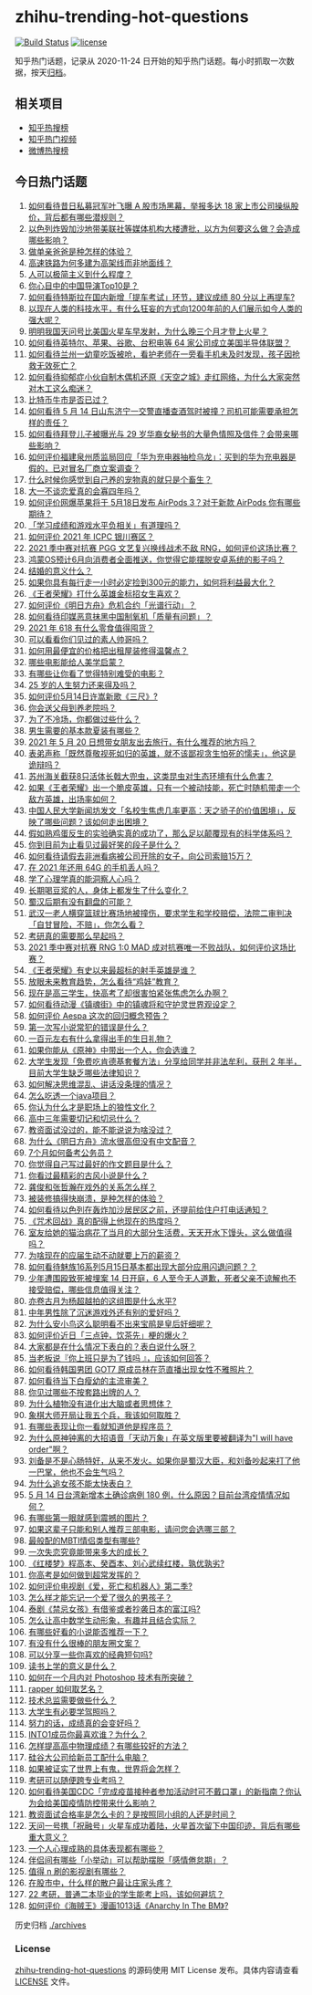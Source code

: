 # zhihu-trending-hot-questions

[![Build Status](https://github.com/justjavac/zhihu-trending-hot-questions/workflows/ci/badge.svg?branch=master)](https://github.com/justjavac/zhihu-trending-hot-questions/actions)
[![license](https://img.shields.io/github/license/justjavac/zhihu-trending-hot-questions)](https://github.com/justjavac/zhihu-trending-hot-questions/blob/master/LICENSE)

知乎热门话题，记录从 2020-11-24 日开始的知乎热门话题。每小时抓取一次数据，按天[归档](./archives)。

## 相关项目

- [知乎热搜榜](https://github.com/justjavac/zhihu-trending-top-search)
- [知乎热门视频](https://github.com/justjavac/zhihu-trending-hot-video)
- [微博热搜榜](https://github.com/justjavac/weibo-trending-hot-search)

## 今日热门话题

<!-- BEGIN -->
<!-- 最后更新时间 Sun May 16 2021 16:02:32 GMT+0800 (China Standard Time) -->

1. [如何看待昔日私募冠军叶飞曝 A 股市场黑幕，举报多达 18
   家上市公司操纵股价，背后都有哪些潜规则？](https://www.zhihu.com/question/459558051)
2. [以色列炸毁加沙地带美联社等媒体机构大楼遭批，以方为何要这么做？会造成哪些影响？](https://www.zhihu.com/question/459696493)
3. [做单亲爸爸是种怎样的体验？](https://www.zhihu.com/question/296600349)
4. [高速铁路为何多建为高架线而非地面线？](https://www.zhihu.com/question/308170553)
5. [人可以极简主义到什么程度？](https://www.zhihu.com/question/313020218)
6. [你心目中的中国导演Top10是？](https://www.zhihu.com/question/314257835)
7. [如何看待特斯拉在国内新增「提车考试」环节，建议成绩 80
   分以上再提车?](https://www.zhihu.com/question/459595338)
8. [以现在人类的科技水平，有什么狂妄的方式向1200年前的人们展示如今人类的强大呢？](https://www.zhihu.com/question/456628031)
9. [明明我国天问号比美国火星车早发射，为什么晚三个月才登上火星？](https://www.zhihu.com/question/445286711)
10. [如何看待英特尔、苹果、谷歌、台积电等 64
    家公司成立美国半导体联盟？](https://www.zhihu.com/question/459482645)
11. [如何看待兰州一幼童吃饭被呛，看护老师在一旁看手机未及时发现，孩子因抢救无效死亡？](https://www.zhihu.com/question/459515468)
12. [如何看待抑郁症小伙自制木偶机还原《天空之城》走红网络，为什么大家突然对木工这么痴迷？](https://www.zhihu.com/question/459454868)
13. [比特币牛市是否已过？](https://www.zhihu.com/question/452808080)
14. [如何看待 5 月 14
    日山东济宁一交警直播查酒驾时被撞？司机可能需要承担怎样的责任？](https://www.zhihu.com/question/459588410)
15. [如何看待拜登儿子被曝光与 29
    岁华裔女秘书的大量色情照及信件？会带来哪些影响？](https://www.zhihu.com/question/458657086)
16. [如何评价福建泉州质监局回应「华为充电器抽检乌龙」：买到的华为充电器是假的，已对冒名厂商立案调查？](https://www.zhihu.com/question/459575426)
17. [什么时候你感觉到自己养的宠物真的就只是个畜生？](https://www.zhihu.com/question/344278401)
18. [大一不谈恋爱真的会寡四年吗？](https://www.zhihu.com/question/453236394)
19. [如何评价网爆苹果将于 5月18日发布 AirPods 3？对于新款 AirPods
    你有哪些期待？](https://www.zhihu.com/question/459436442)
20. [「学习成绩和游戏水平负相关」有道理吗？](https://www.zhihu.com/question/459296389)
21. [如何评价 2021 年 ICPC 银川赛区？](https://www.zhihu.com/question/436832940)
22. [2021 季中赛对抗赛 PGG 文艺复兴换线战术不敌
    RNG，如何评价这场比赛？](https://www.zhihu.com/question/459612622)
23. [鸿蒙OS预计6月向消费者全面推送，你觉得它能摆脱安卓系统的影子吗？](https://www.zhihu.com/question/458183232)
24. [结婚的意义什么？](https://www.zhihu.com/question/458425888)
25. [如果你具有每行走一小时必定捡到300元的能力，如何将利益最大化？](https://www.zhihu.com/question/439876862)
26. [《王者荣耀》打什么英雄金标招女生喜欢？](https://www.zhihu.com/question/458540709)
27. [如何评价《明日方舟》危机合约「光谱行动」？](https://www.zhihu.com/question/459589633)
28. [如何看待印媒恶意抹黑中国制氧机「质量有问题」？](https://www.zhihu.com/question/459700129)
29. [2021 年 618 有什么零食值得囤货？](https://www.zhihu.com/question/459223718)
30. [可以看看你们见过的素人帅哥吗？](https://www.zhihu.com/question/361025689)
31. [如何用最便宜的价格把出租屋装修得温馨点？](https://www.zhihu.com/question/29840789)
32. [哪些电影能给人美学启蒙？](https://www.zhihu.com/question/450836374)
33. [有哪些让你看了觉得特别难受的电影？](https://www.zhihu.com/question/441119264)
34. [25 岁的人生努力还来得及吗？](https://www.zhihu.com/question/458261574)
35. [如何评价5月14日许嵩新歌《三尺》?](https://www.zhihu.com/question/459310125)
36. [你会送父母到养老院吗？](https://www.zhihu.com/question/454221536)
37. [为了不冷场，你都做过些什么？](https://www.zhihu.com/question/458658699)
38. [男生需要的基本款夏装有哪些？](https://www.zhihu.com/question/29848880)
39. [2021 年 5 月 20
    日想带女朋友出去旅行，有什么推荐的地方吗？](https://www.zhihu.com/question/459014409)
40. [表弟声称「既然尊敬视死如归的英雄，就不该鄙视贪生怕死的懦夫」，他这是诡辩吗？](https://www.zhihu.com/question/459177318)
41. [苏州海关截获8只活体长戟大兜虫，这类昆虫对生态环境有什么危害？](https://www.zhihu.com/question/459391470)
42. [如果《王者荣耀》出一个脆皮英雄，只有一个被动技能，死亡时随机带走一个敌方英雄，出场率如何？](https://www.zhihu.com/question/459413105)
43. [中国人民大学新闻坊发文「名校生焦虑几率更高：天之骄子的价值困境」，反映了哪些问题？该如何走出困境？](https://www.zhihu.com/question/459560350)
44. [假如熟鸡蛋反生的实验确实真的成功了，那么足以颠覆现有的科学体系吗？](https://www.zhihu.com/question/456677213)
45. [你到目前为止看见过最好笑的段子是什么？](https://www.zhihu.com/question/297417967)
46. [如何看待请假去非洲看病被公司开除的女子，向公司索赔15万？](https://www.zhihu.com/question/459337590)
47. [在 2021 年还用 64G 的手机丢人吗？](https://www.zhihu.com/question/459213190)
48. [学了心理学真的能洞察人心吗？](https://www.zhihu.com/question/455174188)
49. [长期喝豆浆的人，身体上都发生了什么变化？](https://www.zhihu.com/question/382035677)
50. [蜀汉后期有没有翻盘的可能？](https://www.zhihu.com/question/408230820)
51. [武汉一老人横穿篮球比赛场地被撞伤，要求学生和学校赔偿，法院二审判决「自甘冒险，不赔」，你怎么看？](https://www.zhihu.com/question/458886791)
52. [考研真的需要那么早起吗？](https://www.zhihu.com/question/453051286)
53. [2021 季中赛对抗赛 RNG 1:0 MAD
    成对抗赛唯一不败战队，如何评价这场比赛？](https://www.zhihu.com/question/459644598)
54. [《王者荣耀》有史以来最超标的射手英雄是谁？](https://www.zhihu.com/question/458538827)
55. [放眼未来教育趋势，怎么看待“鸡娃”教育？](https://www.zhihu.com/question/442769785)
56. [现在是高三学生，快高考了却很害怕紧张焦虑怎么办啊？](https://www.zhihu.com/question/311063042)
57. [如何看待动漫《镇魂街》中的镇魂将和守护灵世界观设定？](https://www.zhihu.com/question/459634119)
58. [如何评价 Aespa 这次的回归概念预告？](https://www.zhihu.com/question/459521240)
59. [第一次写小说常犯的错误是什么？](https://www.zhihu.com/question/412175351)
60. [一百元左右有什么拿得出手的生日礼物？](https://www.zhihu.com/question/333123808)
61. [如果你能从《原神》中带出一个人，你会选谁？](https://www.zhihu.com/question/459304668)
62. [大学生发现「免费吃肯德基套餐方法」分享给同学并非法牟利，获刑 2
    年半，目前大学生缺乏哪些法律知识？](https://www.zhihu.com/question/458862596)
63. [如何解决思维混乱、讲话没条理的情况？](https://www.zhihu.com/question/30173526)
64. [怎么吃透一个java项目？](https://www.zhihu.com/question/422346147)
65. [你认为什么才是职场上的狼性文化？](https://www.zhihu.com/question/459550053)
66. [高中三年需要切记和切忌什么？](https://www.zhihu.com/question/64843570)
67. [教资面试没过的，能不能说说为啥没过？](https://www.zhihu.com/question/459023684)
68. [为什么《明日方舟》流水很高但没有中文配音？](https://www.zhihu.com/question/456723907)
69. [7个月如何备考公务员？](https://www.zhihu.com/question/453217326)
70. [你觉得自己写过最好的作文题目是什么？](https://www.zhihu.com/question/354965203)
71. [你看过最精彩的古风小说是什么？](https://www.zhihu.com/question/34680815)
72. [龚俊和张哲瀚在戏外的关系怎么样？](https://www.zhihu.com/question/453758769)
73. [被装修搞得快崩溃，是种怎样的体验？](https://www.zhihu.com/question/450122843)
74. [如何看待以色列在轰炸加沙居民区之前，还提前给住户打电话通知？](https://www.zhihu.com/question/459381446)
75. [《咒术回战》真的配得上他现在的热度吗？](https://www.zhihu.com/question/444766202)
76. [室友给她的猫治病花了当月的大部分生活费，天天开水下馒头，这么做值得吗？](https://www.zhihu.com/question/458055949)
77. [为啥现在的应届生动不动就要上万的薪资？](https://www.zhihu.com/question/457279173)
78. [如何看待魅族16系列5月15日基本都出现大部分应用闪退问题？？](https://www.zhihu.com/question/459492278)
79. [少年遭围殴致死被埋案 14 日开庭，6
    人至今无人道歉，死者父亲不谅解也不接受赔偿，哪些信息值得关注？](https://www.zhihu.com/question/459368723)
80. [亦卷古月为杨超越拍的这组图是什么水平?](https://www.zhihu.com/question/459282561)
81. [中年男性除了沉迷游戏外还有别的爱好吗？](https://www.zhihu.com/question/459226864)
82. [为什么安小鸟这么聪明看不出来宝鹃是皇后奸细呢？](https://www.zhihu.com/question/338703838)
83. [如何评价近日「三点钟，饮茶先」梗的爆火？](https://www.zhihu.com/question/459087204)
84. [大家都是在什么情况下表白的？表白说什么呀？](https://www.zhihu.com/question/49203402)
85. [当老板说『你上班只是为了钱吗 』，应该如何回答？](https://www.zhihu.com/question/459271480)
86. [如何看待韩国男团 GOT7 原成员林在范直播出现女性不雅照片？](https://www.zhihu.com/question/459375130)
87. [如何看待当下白瘦幼的主流审美？](https://www.zhihu.com/question/63812554)
88. [你见过哪些不按套路出牌的人？](https://www.zhihu.com/question/60343827)
89. [为什么植物没有进化出大脑或者思想体？](https://www.zhihu.com/question/437474056)
90. [象棋大师开局让我五个兵，我该如何取胜？](https://www.zhihu.com/question/458811041)
91. [有哪些表现让你一看就知道他是程序员？](https://www.zhihu.com/question/453277901)
92. [为什么原神钟离的大招语音「天动万象」在英文版里要被翻译为"I will have
    order"啊？](https://www.zhihu.com/question/454824234)
93. [刘备是不是心肠特好，从来不发火。如果你是蜀汉大臣，和刘备吵起来打了他一巴掌，他也不会生气吗？](https://www.zhihu.com/question/458945663)
94. [为什么追女孩不能太快表白？](https://www.zhihu.com/question/354110420)
95. [5 月 14 日台湾新增本土确诊病例 180
    例，什么原因？目前台湾疫情情况如何？](https://www.zhihu.com/question/459531944)
96. [有哪些第一眼就感到震撼的图片？](https://www.zhihu.com/question/38178765)
97. [如果这辈子只能和别人推荐三部电影，请问您会选哪三部？](https://www.zhihu.com/question/444313984)
98. [最般配的MBTI情侣类型有哪些?](https://www.zhihu.com/question/428375844)
99. [一次失恋究竟能带来多大的成长？](https://www.zhihu.com/question/364747959)
100. [《红楼梦》程高本、癸酉本、刘心武续红楼，孰优孰劣?](https://www.zhihu.com/question/459185982)
101. [你高考是如何做到超常发挥的？](https://www.zhihu.com/question/278979830)
102. [如何评价电视剧《爱，死亡和机器人》第二季?](https://www.zhihu.com/question/392099994)
103. [怎么样才能忘记一个爱了很久的男孩子？](https://www.zhihu.com/question/456958265)
104. [泰剧《禁忌女孩》有借鉴或者抄袭日本的富江吗?](https://www.zhihu.com/question/372621639)
105. [怎么让高中数学生动形象，有趣并且结合实际？](https://www.zhihu.com/question/457752589)
106. [有哪些好看的小说能否推荐一下？](https://www.zhihu.com/question/443077169)
107. [有没有什么很棒的朋友圈文案？](https://www.zhihu.com/question/314092494)
108. [可以分享一些你喜欢的经典短句吗?](https://www.zhihu.com/question/454951591)
109. [读书上学的意义是什么？](https://www.zhihu.com/question/457826127)
110. [如何在一个月内对 Photoshop 技术有所突破？](https://www.zhihu.com/question/39164259)
111. [rapper 如何取艺名？](https://www.zhihu.com/question/453353784)
112. [技术总监需要做些什么？](https://www.zhihu.com/question/291798716)
113. [大学生有必要学驾照吗？](https://www.zhihu.com/question/323177845)
114. [努力的话，成绩真的会变好吗？](https://www.zhihu.com/question/451605083)
115. [INTO1成员你最喜欢谁？为什么？](https://www.zhihu.com/question/459155590)
116. [怎样提高高中物理成绩？有哪些较好的方法？](https://www.zhihu.com/question/20300295)
117. [硅谷大公司给新员工配什么电脑？](https://www.zhihu.com/question/46739077)
118. [如果被证实了世界上有鬼，世界将会怎样？](https://www.zhihu.com/question/405528524)
119. [考研可以随便跨专业考吗？](https://www.zhihu.com/question/401955144)
120. [如何看待美国CDC「完成疫苗接种者参加活动时可不戴口罩」的新指南？你认为会给美国疫情防控带来什么影响？](https://www.zhihu.com/question/459397574)
121. [教资面试合格率是怎么卡的？是按照同小组的人还是时间？](https://www.zhihu.com/question/458641210)
122. [天问一号携「祝融号」火星车成功着陆，火星首次留下中国印迹，背后有哪些重大意义？](https://www.zhihu.com/question/459371819)
123. [一个人心理成熟的具体表现都有哪些？](https://www.zhihu.com/question/37018317)
124. [伴侣间有哪些「小举动」可以帮助摆脱「感情倦怠期」？](https://www.zhihu.com/question/458700530)
125. [值得 n 刷的影视剧有哪些？](https://www.zhihu.com/question/452689050)
126. [在股市中，什么样的散户最让庄家头疼？](https://www.zhihu.com/question/316561088)
127. [22 考研，普通二本毕业的学生能考上吗，该如何避坑？](https://www.zhihu.com/question/459381933)
128. [如何评价《海贼王》漫画1013话《Anarchy In The
     BM》?](https://www.zhihu.com/question/459215291)

<!-- END -->

历史归档 [./archives](./archives)

### License

[zhihu-trending-hot-questions](https://github.com/justjavac/zhihu-trending-hot-questions)
的源码使用 MIT License 发布。具体内容请查看 [LICENSE](./LICENSE) 文件。
